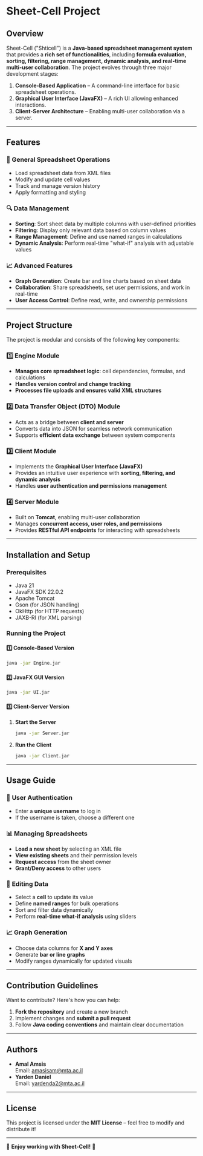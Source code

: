 # Sheet-Cell Project

## Overview
Sheet-Cell ("Shticell") is a **Java-based spreadsheet management system** that provides a **rich set of functionalities**, including **formula evaluation, sorting, filtering, range management, dynamic analysis, and real-time multi-user collaboration**. The project evolves through three major development stages:

1. **Console-Based Application** – A command-line interface for basic spreadsheet operations.
2. **Graphical User Interface (JavaFX)** – A rich UI allowing enhanced interactions.
3. **Client-Server Architecture** – Enabling multi-user collaboration via a server.

---

## Features

### 📝 General Spreadsheet Operations
- Load spreadsheet data from XML files
- Modify and update cell values
- Track and manage version history
- Apply formatting and styling

### 🔍 Data Management
- **Sorting**: Sort sheet data by multiple columns with user-defined priorities
- **Filtering**: Display only relevant data based on column values
- **Range Management**: Define and use named ranges in calculations
- **Dynamic Analysis**: Perform real-time "what-if" analysis with adjustable values

### 📈 Advanced Features
- **Graph Generation**: Create bar and line charts based on sheet data
- **Collaboration**: Share spreadsheets, set user permissions, and work in real-time
- **User Access Control**: Define read, write, and ownership permissions

---

## Project Structure
The project is modular and consists of the following key components:

### 1️⃣ **Engine Module**
- **Manages core spreadsheet logic**: cell dependencies, formulas, and calculations
- **Handles version control and change tracking**
- **Processes file uploads and ensures valid XML structures**

### 2️⃣ **Data Transfer Object (DTO) Module**
- Acts as a bridge between **client and server**
- Converts data into JSON for seamless network communication
- Supports **efficient data exchange** between system components

### 3️⃣ **Client Module**
- Implements the **Graphical User Interface (JavaFX)**
- Provides an intuitive user experience with **sorting, filtering, and dynamic analysis**
- Handles **user authentication and permissions management**

### 4️⃣ **Server Module**
- Built on **Tomcat**, enabling multi-user collaboration
- Manages **concurrent access, user roles, and permissions**
- Provides **RESTful API endpoints** for interacting with spreadsheets

---

## Installation and Setup

### **Prerequisites**
- Java 21
- JavaFX SDK 22.0.2
- Apache Tomcat
- Gson (for JSON handling)
- OkHttp (for HTTP requests)
- JAXB-RI (for XML parsing)

### **Running the Project**
#### 1️⃣ **Console-Based Version**
```sh
java -jar Engine.jar
```

#### 2️⃣ **JavaFX GUI Version**
```sh
java -jar UI.jar
```

#### 3️⃣ **Client-Server Version**
1. **Start the Server**
   ```sh
   java -jar Server.jar
   ```
2. **Run the Client**
   ```sh
   java -jar Client.jar
   ```

---

## Usage Guide

### 🔑 **User Authentication**
- Enter a **unique username** to log in
- If the username is taken, choose a different one

### 📊 **Managing Spreadsheets**
- **Load a new sheet** by selecting an XML file
- **View existing sheets** and their permission levels
- **Request access** from the sheet owner
- **Grant/Deny access** to other users

### 📄 **Editing Data**
- Select a **cell** to update its value
- Define **named ranges** for bulk operations
- Sort and filter data dynamically
- Perform **real-time what-if analysis** using sliders

### 📈 **Graph Generation**
- Choose data columns for **X and Y axes**
- Generate **bar or line graphs**
- Modify ranges dynamically for updated visuals

---

## Contribution Guidelines

Want to contribute? Here's how you can help:
1. **Fork the repository** and create a new branch
2. Implement changes and **submit a pull request**
3. Follow **Java coding conventions** and maintain clear documentation

---

## Authors
- **Amal Amsis**  
  Email: [amasisam@mta.ac.il](mailto:amasisam@mta.ac.il)
- **Yarden Daniel**  
  Email: [yardenda2@mta.ac.il](mailto:yardenda2@mta.ac.il)

---

## License
This project is licensed under the **MIT License** – feel free to modify and distribute it!

---

🚀 **Enjoy working with Sheet-Cell!** 🚀

